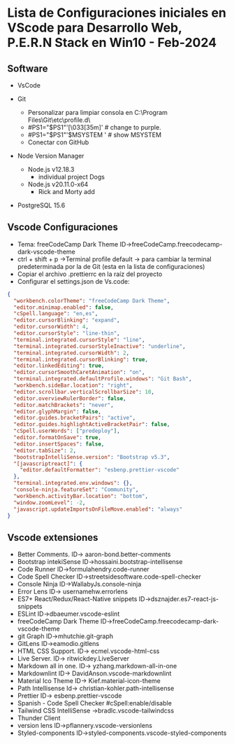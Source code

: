 # Lista de Configuraciones iniciales en VScode para Desarrollo Web, P.E.R.N Stack en Win10 - Feb-2024

## Software

* VsCode
* Git
  
  * Personalizar para limpiar consola en C:\Program Files\Git\etc\profile.d\
  * #PS1="$PS1"'\[\033[35m\]' # change to purple.
  * #PS1="$PS1"'$MSYSTEM '    # show MSYSTEM
  * Conectar con GitHub

* Node Version Manager
  * Node.js v12.18.3
    * individual project Dogs
  * Node.js v20.11.0-x64
    * Rick and Morty add
* PostgreSQL 15.6

## Vscode Configuraciones

* Tema: freeCodeCamp Dark Theme   ID->freeCodeCamp.freecodecamp-dark-vscode-theme
* ctrl + shift + p ->Terminal profile default -> para cambiar la terminal predeterminada por la de Git (esta en la lista de configuraciones)
* Copiar el archivo .prettierrc en la raíz del proyecto
* Configurar el settings.json de Vs.code:

```json
{
  "workbench.colorTheme": "freeCodeCamp Dark Theme",
  "editor.minimap.enabled": false,
  "cSpell.language": "en,es",
  "editor.cursorBlinking": "expand",
  "editor.cursorWidth": 4,
  "editor.cursorStyle": "line-thin",
  "terminal.integrated.cursorStyle": "line",
  "terminal.integrated.cursorStyleInactive": "underline",
  "terminal.integrated.cursorWidth": 2,
  "terminal.integrated.cursorBlinking": true,
  "editor.linkedEditing": true,
  "editor.cursorSmoothCaretAnimation": "on",
  "terminal.integrated.defaultProfile.windows": "Git Bash",
  "workbench.sideBar.location": "right",
  "editor.scrollbar.verticalScrollbarSize": 10,
  "editor.overviewRulerBorder": false,
  "editor.matchBrackets": "never",
  "editor.glyphMargin": false,
  "editor.guides.bracketPairs": "active",
  "editor.guides.highlightActiveBracketPair": false,
  "cSpell.userWords": ["predeploy"],
  "editor.formatOnSave": true,
  "editor.insertSpaces": false,
  "editor.tabSize": 2,
  "bootstrapIntelliSense.version": "Bootstrap v5.3",
  "[javascriptreact]": {
    "editor.defaultFormatter": "esbenp.prettier-vscode"
  },
  "terminal.integrated.env.windows": {},
  "console-ninja.featureSet": "Community",
  "workbench.activityBar.location": "bottom",
  "window.zoomLevel": -2,
  "javascript.updateImportsOnFileMove.enabled": "always"
}
```

## Vscode extensiones

* Better Comments.      ID-> aaron-bond.better-comments
* Bootstrap intekiSense ID->hossaini.bootstrap-intellisense
* Code Runner           ID->formulahendry.code-runner
* Code Spell Checker    ID->streetsidesoftware.code-spell-checker
* Console Ninja         ID->WallabyJs.console-ninja
* Error Lens            ID-> usernamehw.errorlens
* ES7+ React/Redux/React-Native snippets            ID->dsznajder.es7-react-js-snippets
* ESLint                ID->dbaeumer.vscode-eslint
* freeCodeCamp Dark Theme   ID->freeCodeCamp.freecodecamp-dark-vscode-theme
* git Graph   ID->mhutchie.git-graph
* GitLens     ID->eamodio.gitlens
* HTML CSS Support.     ID-> ecmel.vscode-html-css
* Live Server.          ID-> ritwickdey.LiveServer
* Markdown all in one.  ID-> yzhang.markdown-all-in-one
* Markdownlint          ID-> DavidAnson.vscode-markdownlint
* Material Ico Theme    ID-> Kief.material-icon-theme
* Path Intellisense     Id-> christian-kohler.path-intellisense
* Prettier              ID-> esbenp.prettier-vscode
* Spanish - Code Spell Checker    #cSpell:enable/disable
* Tailwind CSS IntelliSense   ->bradlc.vscode-tailwindcss
* Thunder Client
* version lens    ID->pflannery.vscode-versionlens
* Styled-components     ID->styled-components.vscode-styled-components
  
